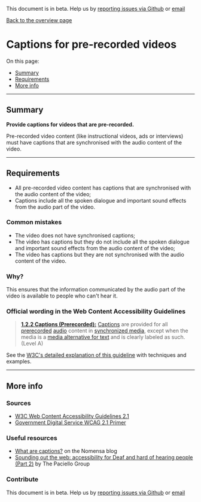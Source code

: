 This document is in beta. Help us by [reporting issues via Github](https://github.com/theappbusiness/accessibility-guidelines) or [email](mailto:a11y@kinandcarta.com)

[Back to the overview page](./../index.html)

# Captions for pre-recorded videos

On this page:

- [Summary](#summary)
- [Requirements](#requirements)
- [More info](#more-info)

---

## Summary

**Provide captions for videos that are pre-recorded.**

Pre-recorded video content (like instructional videos, ads or interviews) must have captions that are synchronised with the audio content of the video.

---

## Requirements

- All pre-recorded video content has captions that are synchronised with the audio content of the video;
- Captions include all the spoken dialogue and important sound effects from the audio part of the video.

### Common mistakes

- The video does not have synchronised captions;
- The video has captions but they do not include all the spoken dialogue and important sound effects from the audio content of the video;
- The video has captions but they are not synchronised with the audio content of the video.

### Why?

This ensures that the information communicated by the audio part of the video is available to people who can't hear it.

### Official wording in the Web Content Accessibility Guidelines

> [**1.2.2 Captions (Prerecorded):**](https://www.w3.org/TR/UNDERSTANDING-WCAG20/media-equiv-captions.html) [Captions](https://www.w3.org/TR/UNDERSTANDING-WCAG20/media-equiv-captions.html#captionsdef) are provided for all [prerecorded](https://www.w3.org/TR/UNDERSTANDING-WCAG20/media-equiv-captions.html#prerecordeddef) [audio](https://www.w3.org/TR/UNDERSTANDING-WCAG20/media-equiv-captions.html#audiodef) content in [synchronized media](https://www.w3.org/TR/UNDERSTANDING-WCAG20/media-equiv-captions.html#synchronizedmediadef), except when the media is a [media alternative for text](https://www.w3.org/TR/UNDERSTANDING-WCAG20/media-equiv-captions.html#multimedia-alt-textdef) and is clearly labeled as such. (Level A)

See the [W3C's detailed explanation of this guideline](https://www.w3.org/TR/UNDERSTANDING-WCAG20/media-equiv-captions.html) with techniques and examples.

---

## More info

### Sources

- [W3C Web Content Accessibility Guidelines 2.1](https://www.w3.org/TR/WCAG21/)
- [Government Digital Service WCAG 2.1 Primer](https://alphagov.github.io/wcag-primer/)

### Useful resources

- [What are captions?](https://www.nomensa.com/blog/2010/what-are-captions) on the Nomensa blog
- [Sounding out the web: accessibility for Deaf and hard of hearing people (Part 2)](https://www.paciellogroup.com/blog/2017/03/sounding-out-the-web-accessibility-for-deaf-and-hard-of-hearing-people-part-2/) by The Paciello Group

### Contribute

This document is in beta. Help us by [reporting issues via Github](https://github.com/theappbusiness/accessibility-guidelines) or [email](mailto:a11y@kinandcarta.com)
